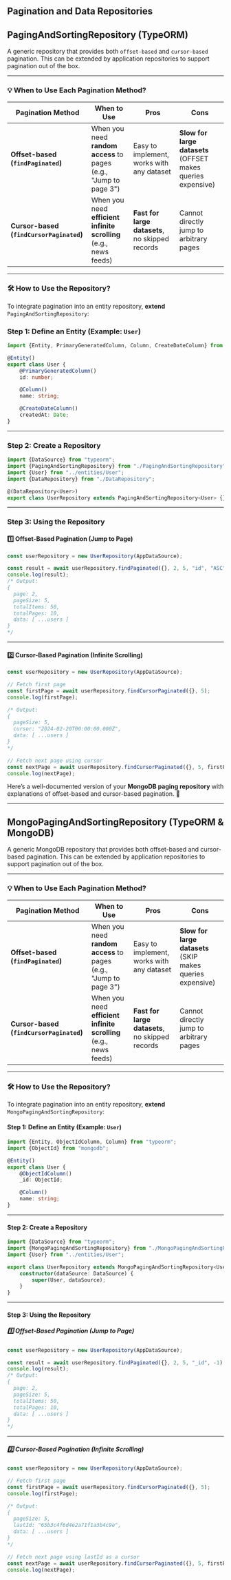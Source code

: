## Pagination and Data Repositories

## **PagingAndSortingRepository (TypeORM)**

A generic repository that provides both `offset-based` and `cursor-based` pagination.
This can be extended by application repositories to support pagination out of the box.

---

### **💡 When to Use Each Pagination Method?**

| Pagination Method                        | When to Use                                                       | Pros                                            | Cons                                                         |
| ---------------------------------------- | ----------------------------------------------------------------- | ----------------------------------------------- | ------------------------------------------------------------ |
| **Offset-based (`findPaginated`)**       | When you need **random access** to pages (e.g., "Jump to page 3") | Easy to implement, works with any dataset       | **Slow for large datasets** (OFFSET makes queries expensive) |
| **Cursor-based (`findCursorPaginated`)** | When you need **efficient infinite scrolling** (e.g., news feeds) | **Fast for large datasets**, no skipped records | Cannot directly jump to arbitrary pages                      |

---

### **🛠 How to Use the Repository?**

To integrate pagination into an entity repository, **extend** `PagingAndSortingRepository`:

### **Step 1: Define an Entity (Example: `User`)**

```typescript
import {Entity, PrimaryGeneratedColumn, Column, CreateDateColumn} from "typeorm";

@Entity()
export class User {
    @PrimaryGeneratedColumn()
    id: number;

    @Column()
    name: string;

    @CreateDateColumn()
    createdAt: Date;
}
```

---

### **Step 2: Create a Repository**

```typescript
import {DataSource} from "typeorm";
import {PagingAndSortingRepository} from "./PagingAndSortingRepository";
import {User} from "../entities/User";
import {DataRepository} from "./DataRepository";

@(DataRepository<User>)
export class UserRepository extends PagingAndSortingRepository<User> {}
```

---

### **Step 3: Using the Repository**

#### **1️⃣ Offset-Based Pagination (Jump to Page)**

```typescript
const userRepository = new UserRepository(AppDataSource);

const result = await userRepository.findPaginated({}, 2, 5, "id", "ASC");
console.log(result);
/* Output:
{
  page: 2,
  pageSize: 5,
  totalItems: 50,
  totalPages: 10,
  data: [ ...users ]
}
*/
```

---

#### **2️⃣ Cursor-Based Pagination (Infinite Scrolling)**

```typescript
const userRepository = new UserRepository(AppDataSource);

// Fetch first page
const firstPage = await userRepository.findCursorPaginated({}, 5);
console.log(firstPage);

/* Output:
{
  pageSize: 5,
  cursor: "2024-02-20T00:00:00.000Z",
  data: [ ...users ]
}
*/

// Fetch next page using cursor
const nextPage = await userRepository.findCursorPaginated({}, 5, firstPage.cursor);
console.log(nextPage);
```

Here’s a well-documented version of your **MongoDB paging repository** with explanations of offset-based and cursor-based pagination. 🚀

---

## **MongoPagingAndSortingRepository (TypeORM & MongoDB)**

A generic MongoDB repository that provides both offset-based and cursor-based pagination.
This can be extended by application repositories to support pagination out of the box.

---

### **💡 When to Use Each Pagination Method?**

| Pagination Method                        | When to Use                                                       | Pros                                            | Cons                                                       |
| ---------------------------------------- | ----------------------------------------------------------------- | ----------------------------------------------- | ---------------------------------------------------------- |
| **Offset-based (`findPaginated`)**       | When you need **random access** to pages (e.g., "Jump to page 3") | Easy to implement, works with any dataset       | **Slow for large datasets** (SKIP makes queries expensive) |
| **Cursor-based (`findCursorPaginated`)** | When you need **efficient infinite scrolling** (e.g., news feeds) | **Fast for large datasets**, no skipped records | Cannot directly jump to arbitrary pages                    |

---

### **🛠 How to Use the Repository?**

To integrate pagination into an entity repository, **extend** `MongoPagingAndSortingRepository`:

#### **Step 1: Define an Entity (Example: `User`)**

```typescript
import {Entity, ObjectIdColumn, Column} from "typeorm";
import {ObjectId} from "mongodb";

@Entity()
export class User {
    @ObjectIdColumn()
    _id: ObjectId;

    @Column()
    name: string;
}
```

---

#### **Step 2: Create a Repository**

```typescript
import {DataSource} from "typeorm";
import {MongoPagingAndSortingRepository} from "./MongoPagingAndSortingRepository";
import {User} from "../entities/User";

export class UserRepository extends MongoPagingAndSortingRepository<User> {
    constructor(dataSource: DataSource) {
        super(User, dataSource);
    }
}
```

---

#### **Step 3: Using the Repository**

##### **1️⃣ Offset-Based Pagination (Jump to Page)**

```typescript
const userRepository = new UserRepository(AppDataSource);

const result = await userRepository.findPaginated({}, 2, 5, "_id", -1);
console.log(result);
/* Output:
{
  page: 2,
  pageSize: 5,
  totalItems: 50,
  totalPages: 10,
  data: [ ...users ]
}
*/
```

---

##### **2️⃣ Cursor-Based Pagination (Infinite Scrolling)**

```typescript
const userRepository = new UserRepository(AppDataSource);

// Fetch first page
const firstPage = await userRepository.findCursorPaginated({}, 5);
console.log(firstPage);

/* Output:
{
  pageSize: 5,
  lastId: "65b3c4f6d4e2a71f1a3b4c9e",
  data: [ ...users ]
}
*/

// Fetch next page using lastId as a cursor
const nextPage = await userRepository.findCursorPaginated({}, 5, firstPage.lastId);
console.log(nextPage);
```
